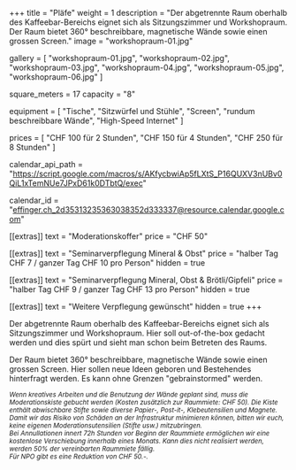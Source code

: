 +++
title = "Pläfe"
weight = 1
description = "Der abgetrennte Raum oberhalb des Kaffeebar-Bereichs eignet sich als Sitzungszimmer und Workshopraum. Der Raum bietet 360° beschreibbare, magnetische Wände sowie einen grossen Screen."
image = "workshopraum-01.jpg"

gallery = [
  "workshopraum-01.jpg",
  "workshopraum-02.jpg",
  "workshopraum-03.jpg",
  "workshopraum-04.jpg",
  "workshopraum-05.jpg",
  "workshopraum-06.jpg"
]

square_meters = 17
capacity = "8"

equipment = [
  "Tische",
  "Sitzwürfel und Stühle",
  "Screen",
  "rundum beschreibbare Wände",
  "High-Speed Internet"
]

prices = [
  "CHF 100 für 2 Stunden",
  "CHF 150 für 4 Stunden",
  "CHF 250 für 8 Stunden"
]

calendar_api_path = "https://script.google.com/macros/s/AKfycbwiAp5fLXtS_P16QUXV3nUBv0QiL1xTemNUe7JPxD61k0DTbtQ/exec"

calendar_id = "effinger.ch_2d35313235363038352d333337@resource.calendar.google.com"

[[extras]]
text = "Moderationskoffer"
price = "CHF 50"

[[extras]]
text = "Seminarverpflegung Mineral & Obst"
price = "halber Tag CHF 7 / ganzer Tag CHF 10 pro Person"
hidden = true

[[extras]]
text = "Seminarverpflegung Mineral, Obst & Brötli/Gipfeli"
price = "halber Tag CHF 9 / ganzer Tag CHF 13 pro Person"
hidden = true

[[extras]]
text = "Weitere Verpflegung gewünscht"
hidden = true
+++

Der abgetrennte Raum oberhalb des Kaffeebar-Bereichs eignet sich als Sitzungszimmer und Workshopraum. Hier soll out-of-the-box gedacht werden und dies spürt und sieht man schon beim Betreten des Raums.

Der Raum bietet 360° beschreibbare, magnetische Wände sowie einen grossen Screen. Hier sollen neue Ideen geboren und Bestehendes hinterfragt werden. Es kann ohne Grenzen "gebrainstormed" werden.

<small><em>
Wenn kreatives Arbeiten und die Benutzung der Wände geplant sind, muss die Moderationskiste gebucht werden (Kosten zusätzlich zur Raummiete: CHF 50). Die Kiste enthält abwischbare Stifte sowie diverse Papier-, Post-it-, Klebeutensilien und Magnete.<br>
Damit wir das Risiko von Schäden an der Infrastruktur minimieren können, bitten wir euch, keine eigenen Moderationsutensilien (Stifte usw.) mitzubringen.<br>
Bei Annullationen innert 72h Stunden vor Beginn der Raummiete ermöglichen wir eine kostenlose Verschiebung innerhalb eines Monats. Kann dies nicht realisiert werden, werden 50% der vereinbarten Raummiete fällig.<br>
Für NPO gibt es eine Reduktion von CHF 50.-.
</em></small>
